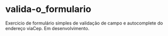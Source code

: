 # valida-o_formulario

Exercicio de formulário simples de validação de campo e autocomplete do endereço viaCep.
Em desenvolvimento.
